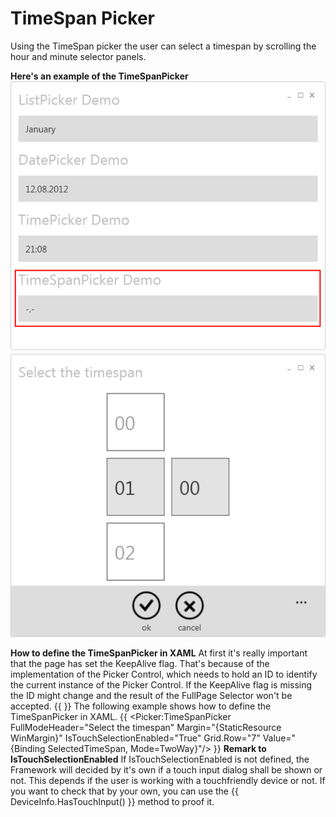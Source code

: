 # TimeSpan Picker
Using the TimeSpan picker the user can select a timespan by scrolling the hour and minute selector panels. 

**Here's an example of the TimeSpanPicker**
![](TimeSpanPicker_TimeSpanPicker1.png) ![](TimeSpanPicker_TimeSpanPicker2.png)

**How to define the TimeSpanPicker in XAML**
At first it's really important that the page has set the KeepAlive flag. That's because of the implementation of the Picker Control, which needs to hold an ID to identify the current instance of the Picker Control. If the KeepAlive flag is missing the ID might change and the result of the FullPage Selector won't be accepted.
{{
<Page x:Class="PickerControlDemo.Views.ExampleView"
      KeepAlive="True"  >
}}
The following example shows how to define the TimeSpanPicker in XAML.
{{
        <Picker:TimeSpanPicker 
            FullModeHeader="Select the timespan"
            Margin="{StaticResource WinMargin}" 
            IsTouchSelectionEnabled="True"
            Grid.Row="7" 
            Value="{Binding SelectedTimeSpan, Mode=TwoWay}"/>
}}
**Remark to IsTouchSelectionEnabled**
If IsTouchSelectionEnabled is not defined, the Framework will decided by it's own if a touch input dialog shall be shown or not. This depends if the user is working with a touchfriendly device or not. If you want to check that by your own, you can use the {{ DeviceInfo.HasTouchInput() }} method to proof it.

